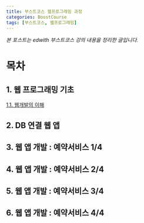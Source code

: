 ```yaml
---
title: 부스트코스 웹프로그래밍 과정
categories: BoostCourse
tags: [부스트코스, 웹프로그래밍]
---
```

*본 포스트는 edwith 부스트코스 강의 내용을 정리한 글입니다.*

# 목차

## 1. 웹 프로그래밍 기초
[1.1. 웹개발의 이해](https://eunjeong-park.github.io/boostcourse/2019/09/01/1.1.-웹개발의-이해)

## 2. DB 연결 웹 앱

## 3. 웹 앱 개발 : 예약서비스 1/4

## 4. 웹 앱 개발 : 예약서비스 2/4

## 5. 웹 앱 개발 : 예약서비스 3/4

## 6. 웹 앱 개발 : 예약서비스 4/4